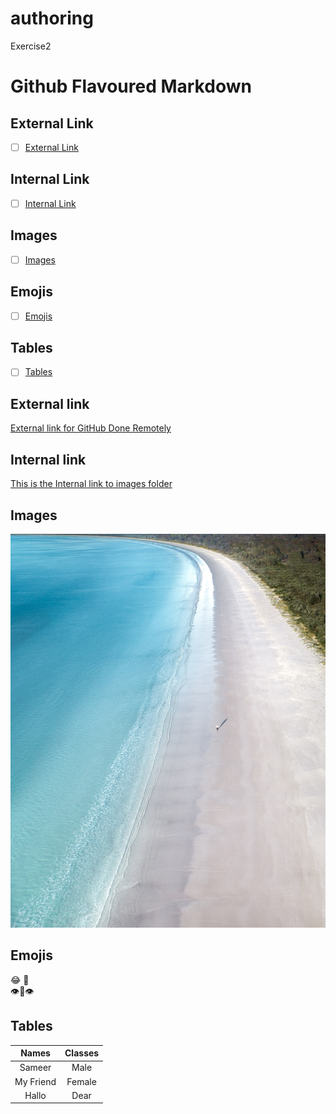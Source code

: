 # authoring
Exercise2
# Github Flavoured Markdown
## External Link
 - [ ] [External Link](#External_Link)



 
## Internal Link
- [ ] [Internal Link](#Internal_Link)



## Images
- [ ] [Images](Images)




## Emojis
- [ ] [Emojis](Emojis)





## Tables
- [ ] [Tables](Tables)




## <a name="External_Link">External link</a> 
[External link for GitHub Done Remotely](https://help.github.com/)

## <a name="Internal_Link">Internal link</a> 
[This is the Internal link to images folder](https://github.com/BanSameer/authoring/tree/main/Picturesfolderex2)

## <a name="Images">Images</a> 
![This is an Image from Image folder](https://github.com/BanSameer/authoring/blob/main/Picturesfolderex2/pexels-ben-mack-5326942.jpg)

## <a name="Emojis">Emojis</a> 
:joy: 🤖
\
👁👄👁

## <a name="Tables">Tables</a>
Names | Classes |
:----:|:------:
Sameer| Male |
My Friend | Female|
Hallo | Dear 


 
 
 
 
  



